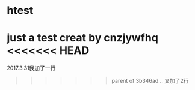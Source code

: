 # htest
just a test
creat by cnzjywfhq
<<<<<<< HEAD
=======
2017.3.31我加了一行
>>>>>>> parent of 3b346ad... 又加了2行
